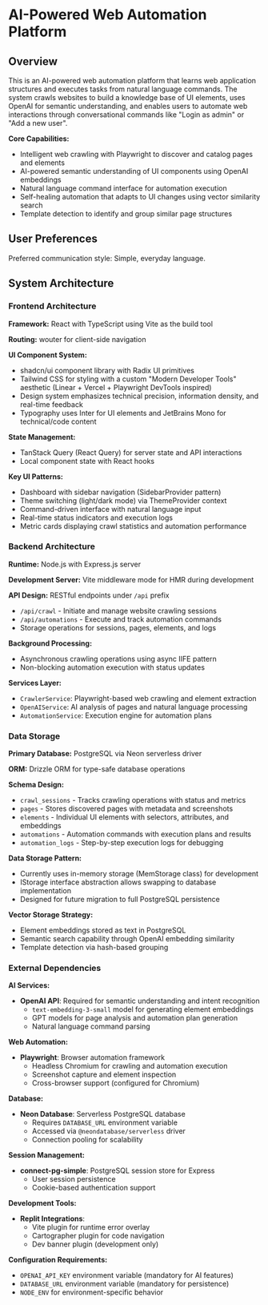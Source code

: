 # AI-Powered Web Automation Platform

## Overview

This is an AI-powered web automation platform that learns web application structures and executes tasks from natural language commands. The system crawls websites to build a knowledge base of UI elements, uses OpenAI for semantic understanding, and enables users to automate web interactions through conversational commands like "Login as admin" or "Add a new user".

**Core Capabilities:**
- Intelligent web crawling with Playwright to discover and catalog pages and elements
- AI-powered semantic understanding of UI components using OpenAI embeddings
- Natural language command interface for automation execution
- Self-healing automation that adapts to UI changes using vector similarity search
- Template detection to identify and group similar page structures

## User Preferences

Preferred communication style: Simple, everyday language.

## System Architecture

### Frontend Architecture

**Framework:** React with TypeScript using Vite as the build tool

**Routing:** wouter for client-side navigation

**UI Component System:** 
- shadcn/ui component library with Radix UI primitives
- Tailwind CSS for styling with a custom "Modern Developer Tools" aesthetic (Linear + Vercel + Playwright DevTools inspired)
- Design system emphasizes technical precision, information density, and real-time feedback
- Typography uses Inter for UI elements and JetBrains Mono for technical/code content

**State Management:**
- TanStack Query (React Query) for server state and API interactions
- Local component state with React hooks

**Key UI Patterns:**
- Dashboard with sidebar navigation (SidebarProvider pattern)
- Theme switching (light/dark mode) via ThemeProvider context
- Command-driven interface with natural language input
- Real-time status indicators and execution logs
- Metric cards displaying crawl statistics and automation performance

### Backend Architecture

**Runtime:** Node.js with Express.js server

**Development Server:** Vite middleware mode for HMR during development

**API Design:** RESTful endpoints under `/api` prefix
- `/api/crawl` - Initiate and manage website crawling sessions
- `/api/automations` - Execute and track automation commands
- Storage operations for sessions, pages, elements, and logs

**Background Processing:**
- Asynchronous crawling operations using async IIFE pattern
- Non-blocking automation execution with status updates

**Services Layer:**
- `CrawlerService`: Playwright-based web crawling and element extraction
- `OpenAIService`: AI analysis of pages and natural language processing
- `AutomationService`: Execution engine for automation plans

### Data Storage

**Primary Database:** PostgreSQL via Neon serverless driver

**ORM:** Drizzle ORM for type-safe database operations

**Schema Design:**
- `crawl_sessions` - Tracks crawling operations with status and metrics
- `pages` - Stores discovered pages with metadata and screenshots
- `elements` - Individual UI elements with selectors, attributes, and embeddings
- `automations` - Automation commands with execution plans and results
- `automation_logs` - Step-by-step execution logs for debugging

**Data Storage Pattern:**
- Currently uses in-memory storage (MemStorage class) for development
- IStorage interface abstraction allows swapping to database implementation
- Designed for future migration to full PostgreSQL persistence

**Vector Storage Strategy:**
- Element embeddings stored as text in PostgreSQL
- Semantic search capability through OpenAI embedding similarity
- Template detection via hash-based grouping

### External Dependencies

**AI Services:**
- **OpenAI API**: Required for semantic understanding and intent recognition
  - `text-embedding-3-small` model for generating element embeddings
  - GPT models for page analysis and automation plan generation
  - Natural language command parsing

**Web Automation:**
- **Playwright**: Browser automation framework
  - Headless Chromium for crawling and automation execution
  - Screenshot capture and element inspection
  - Cross-browser support (configured for Chromium)

**Database:**
- **Neon Database**: Serverless PostgreSQL database
  - Requires `DATABASE_URL` environment variable
  - Accessed via `@neondatabase/serverless` driver
  - Connection pooling for scalability

**Session Management:**
- **connect-pg-simple**: PostgreSQL session store for Express
  - User session persistence
  - Cookie-based authentication support

**Development Tools:**
- **Replit Integrations**: 
  - Vite plugin for runtime error overlay
  - Cartographer plugin for code navigation
  - Dev banner plugin (development only)

**Configuration Requirements:**
- `OPENAI_API_KEY` environment variable (mandatory for AI features)
- `DATABASE_URL` environment variable (mandatory for persistence)
- `NODE_ENV` for environment-specific behavior